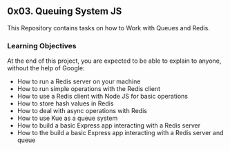  ## 0x03. Queuing System JS
 This Repository contains tasks on how to Work with Queues and Redis.

### Learning Objectives
At the end of this project, you are expected to be able to explain to anyone, without the help of Google:

- How to run a Redis server on your machine
- How to run simple operations with the Redis client
- How to use a Redis client with Node JS for basic operations
- How to store hash values in Redis
- How to deal with async operations with Redis
- How to use Kue as a queue system
- How to build a basic Express app interacting with a Redis server
- How to the build a basic Express app interacting with a Redis server and queue